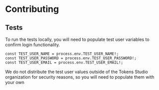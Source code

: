 # Contributing 

## Tests 

To run the tests locally, you will need to populate test user variables to confirm login functionality.

```
const TEST_USER_NAME = process.env.TEST_USER_NAME!;
const TEST_USER_PASSWORD = process.env.TEST_USER_PASSWORD!;
const TEST_USER_EMAIL = process.env.TEST_USER_EMAIL!;
```

We do not distribute the test user values outside of the Tokens Studio organization for security reasons, so you will need to populate them with your own